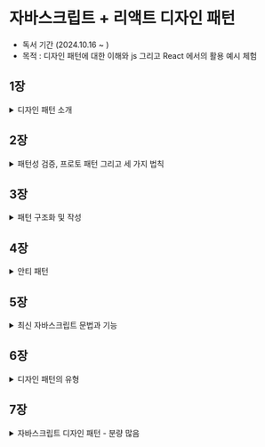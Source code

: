 # 자바스크립트 + 리액트 디자인 패턴

- 독서 기간 (2024.10.16 ~ )
- 목적 : 디자인 패턴에 대한 이해와 js 그리고 React 에서의 활용 예시 체험

## 1장

<details>
  <summary>디자인 패턴 소개</summary>
  
### 디자인 패턴의 역사 
> 디자인 패턴은 기본적으로 건축학에서 유래됐습니다. 의미적으로는 건축을 잘하기 위한 일종의 템플릿이라고 생각할 수 있습니다. 이 의미를 프로그래밍에서도 사용하게 되면서 디자인 패턴이 시작했습니다.

디자인 패턴은 1994년에 GoF(Gang of Four)이라는 4명의 저자가 발표한 책에서 처음 소개되었다. 이 책은 디자인 패턴을 23가지로 분류하였다. 이후 디자인 패턴은 소프트웨어 개발에서 중요한 개념으로 자리잡았다.

### 패턴이란 무엇인가

> 디자인 패턴은 소프트웨어 개발에서 특정 문제를 해결하기 위한 방법을 말한다. 이 방법은 다른 개발자들이 이미 검증된 방법을 사용하여 문제를 해결할 수 있도록 도와준다.

### 디자인 패턴의 장점

- 검증된 솔루션을 제공한다.
- 쉽게 재사용할 수 있다.
- 코드를 이해하기 쉽다.
- 실수를 줄일 수 있다.
- 종합적인 개발 방법론을 제공한다.
- 반복적인 작업을 줄일 수 있다. -> (DRY 원칙)
- 공통 언어를 제공한다. -> 의사소통이 쉬워진다.
- 커뮤니티의 지식을 선순화한다.

### 일상 생활에서의 디자인 패턴

> 리액트에서 공급자 패턴을 사용하면 컴포넌트 트리의 깊은 곳에 있는 컴포넌트에 데이터를 전달할 수 있다. 이 패턴은 리액트에서 매우 일반적으로 사용되는 패턴이다.

예를 들면 인증 정보를 전역적으로 사용하고 싶을 때, context API를 사용하여 인증 정보를 전역적으로 사용할 수 있다. 이러한 패턴은 리액트에서 매우 일반적으로 사용되는 패턴이다.

</details>

## 2장

<details>
  <summary>패턴성 검증, 프로토 패턴 그리고 세 가지 법칙</summary>
  
### 프로토 패턴이란?

> 프로토 패턴이란 새롭게 도입되는(패턴성 검증이 안된) 패턴이라고 생각하면 된다. 이 패턴이 어떻게 패턴성 검증이 이루어지고, 세가지 법칙을 충족해 디자인 패턴으로서 인정받게 되는지 알아보자.

### 패턴성 검증

> 좋은 패턴애는 여러 특징이 있습니다. 물론 모든 것을 갖춰야만 좋은 패턴이라고 할 순 없지만 아래의 특징을 갖고 있다면 좋은 패턴으로 간주할 수 있습니다.

- 특정 문제를 해결하는 방법을 제공한다.
- 확실한 기능만을 말한다.
- 관계를 명확하게 정의한다.

### 세 가지 법칙

> 좋은 패턴이 되지 위해서는 반복되는 현상 또는 문제에서 지속적으로 사용할 수 있어야하합니다. 이를 위해 GoF는 세 가지 법칙을 제시했습니다.

- 좋은 패턴은 어떻게 판단할 수 있는가?
- 좋은 패턴이라고 할 수 있는 이유가 무엇인가?
- 넓은 적용 범위를 갖고 있어 패턴이 될 가치가 있는지? 있다면 어떤 가치가 있는가?

</details>

## 3장

<details>
  <summary>패턴 구조화 및 작성</summary>

### 디자인 패턴의 구조

> 패턴의 작성자는 패턴의 설계, 구현 방법 및 목적을 설명해야 합니다. 크게는 3가지로 구성됩니다.

- 컨텍스트(Context) : 패턴이 적용되는 상황을 설명합니다.
- 집중 목표(System of Forces) : 패턴이 해결하려는 문제를 설명합니다.
- 구성(Configuration) : 패턴의 구조와 구현 방법을 설명합니다.

위의 내용을 통해 구성요소를 정리해보면 다음과 같습니다.

- 이름
- 설명
- 컨텍스트 개요
- 문제 제시
- 해결책 제시

이외로 설계 내용과 구현 방법 그리고 예제 코드등을 제공하면 더욱 좋습니다. 추가적인 내용은 많을 수 있지만, 위늬 내용은 최소한으로 제공해야 합니다.

### 모범 패턴

> 디자인 패턴의 구조와 만들어진 목적을 이해하면 해당 패턴이 필요한 이유에 대해 더 싶게 이해할 수 있습니다.

패턴을 새로 만드는 것은 초기 비용이 많이 들 수 있지만, 그 투자로 얻을 수 있는 것들이 많습니다. 하지만 처음부터 새로 만들기보다는 이미 검증된 패턴을 사용하는 것이 더 좋습니다.

만약 패턴을 사용하는 것 같은 코드를 발견한다면 특징을 메모해 보세요. 이러한 특징을 통해 패턴을 찾아보고 적용해보세요.
(tip: 어떠한 상호작용이나 정해진 규칙이 보이지 않는다면 패턴이 아닐 수 있습니다.)

### 패턴 작성하기

> 디자인 패턴을 직접 개발한다면 일단 잘 만들어진 다른 패턴을 참고해봅시다.

참고로 이미 존재하는 패턴을 활용해서 새로운 패턴을 만들 수도 있습니다. 예를 들면 모듈 패턴을 활용해서 노출 모듈 패턴을 만들 수 있습니다.

하지만 패턴을 만들 떄 아래와 같은 사항들을 고려해야 합니다.

- 얼마나 실용적인가?
- 사용자한테 솔직해야합니다. (이 패턴이 편리하다고 세일즈를 하지 마세요.)
- 독창성이 중요한 것이 아니라, 문제를 해결하는 것이 중요합니다.
- 패턴이 어떤 문제를 해결하는지 명확하게 설명해야 합니다. 이를 위해 훌륭한 예제 코드를 제공해야 합니다.

</details>

## 4장

<details>
  <summary>안티 패턴</summary>
  
### 안티 패턴이란?
  
> 안티 패턴은 디자인 패턴과 반대되는 개념입니다. 안티 패턴은 문제를 해결하는 대신 문제를 악화시키는 방법을 제공합니다. 안티 패턴은 프로젝트를 망가뜨리는 원인이 될 수 있습니다.

안티 패턴은 다음과 같은 특징을 갖습니다.

- 문자 상황에 대한 잘못된 해결책
- 잘못된 패턴을 사용하여 문제를 해결하려는 시도

이를 통해 우리가 배워야할 점은 **올바른 해결책을 찾아야 한다**는 것입니다.

안티패턴을 아는 것은 빠르게 문제점을 파악하고 해결하는데 도움이 됩니다. 안티 패턴을 알고 있다면 이를 피할 수 있습니다.

### 자바스크립트 안티 패턴

> 자바스크립트는 느슨한 타입을 제공하기 떄문에 더욱 안티패턴을 많이 볼 수 있는 것 같습니다. 예시를 통해 알아보겠습니다.

- 전역 컨텍스트에 수많은 변수를 선언하는 것 -> 이는 전역 변수 오염을 일으킬 수 있습니다.
- setTimeout이나 setInterval 에 함수가 아닌 문자열을 전달하는 것 (eval 함수를 사용하는 것과 같은 문제)
- object.prototype을 확장하는 것 (이는 다른 라이브러리와 충돌을 일으킬 수 있습니다.)
- document.createElement를 대신 document.write를 사용하는 것 (https://developer.mozilla.org/en-US/docs/Web/API/Document/write)

</details>

## 5장

<details>
  <summary>최신 자바스크립트 문법과 기능</summary>

### 애플리케이션 분리의 중요성

> 자바스크립트는 모듈이라는 단위로 쪼갤 수 있습니다. 이를 통해 코드를 분리하고 관리할 수 있습니다. 이를 통해 코드의 가독성을 높이고 유지보수를 쉽게 할 수 있습니다.

이전에는 AMD, CommonJS, UMD 등의 모듈 시스템을 사용했지만, 이제는 ES6의 import/export를 사용합니다.

### 모듈 가저오기와 내보내기

> 모듈형 javascript는 의전성을 가진 모듈을 import하여 가져오고, export하여 내보내는 방식을 사용합니다.

```javascript
// math.js
export const sum = (a, b) => a + b;
export const sub = (a, b) => a - b;

// index.js
import { sum, sub } from "./math.js";
console.log(sum(1, 2)); // 3
console.log(sub(1, 2)); // -1
```

- 추가적인 특징으로는 import 문을 사용하면, 기존 변수명과 겹치지 않도록 이름을 변경할 수 있습니다.
- export로 내보내진 모듈은 기본적으로 읽기 전용이기 때문에, 내보내진 모듈을 수정하려고 하면 에러가 발생합니다.

```javascript
import { sum as add, sub as subtract } from "./math.js";
console.log(add(1, 2)); // 3
add = 1; // TypeError: Assignment to constant variable.

// math.js
export const sum = (a, b) => a + b;
export const sub = (a, b) => a - b;
```

### 모듈 객체

> 모듈을 객체로 가져오면 모듈의 모든 내용을 가져올 수 있습니다.

```javascript
// math.js
export const Math = {
  sum: (a, b) => a + b,
  sub: (a, b) => a - b,
};

// index.js
import { Math } from "./math.js";
console.log(Math.sum(1, 2)); // 3
console.log(Math.sub(1, 2)); // -1
```

### 외부 소스 가져오기

> 외부 소스를 가져오는 방법은 다음과 같습니다.

```javascript
// index.js
import { sum } from "https://example.com/math.js";
console.log(sum(1, 2)); // 3
```

### 정적 모듈 가져오기와 동적 모듈 가져오기

> 정적 모듈 가져오기는 import 구문을 사용하여 모듈을 가져오는 것을 말합니다. 반면 동적 모듈 가져오기는 import() 함수를 사용하여 모듈을 가져오는 것을 말합니다.

```javascript
// 정적 모듈 가져오기
import { sum } from "./math.js";

// 동적 모듈 가져오기
import("./math.js").then((math) => {
  console.log(math.sum(1, 2)); // 3
});
```

동적 모듈 가져오기는 코드를 실행하는 시점에 모듈을 가져오기 때문에 필요한 시점에 모듈을 가져올 수 있습니다.
만약 매우 큰 모듈일 경우 초기 로딩 시간을 줄일 수 있습니다. import() 함수는 Promise를 반환하기 때문에 then 메서드를 사용하여 모듈을 가져올 수 있습니다. (async/await도 사용 가능)

### 사용자 상호작용에 따라 가져오기 (ex 화면에 보이면 가져오기)

> 사용자 상호작용에 따라 모듈을 가져오는 방법은 다음과 같습니다.

```javascript
// index.js
document.getElementById("button").addEventListener("click", async () => {
  const math = await import("./math.js");
  console.log(math.sum(1, 2)); // 3
});

// 화면에 보일때 가져오기 (IntersectionObserver)

const observer = new IntersectionObserver((entries) => {
  entries.forEach((entry) => {
    if (entry.isIntersecting) {
      import("./math.js").then((math) => {
        console.log(math.sum(1, 2)); // 3
      });
    }
  });
});
```

### 모듈 사용의 장점

- 한 번에 필요한 모듈만 가져올 수 있습니다.
- 코드를 분리하여 재사용할 수 있습니다.
- 자동으로 지연 로딩을 지원합니다.
- 네임스페이스 충돌을 방지합니다.
- 사용하지 않는 코드를 제거할 수 있습니다. (트리 쉐이킹, 번들러를 통해 사용하지 않는 코드를 제거)

### 생성자, getter, setter를 가진 클래스

> ES6에서는 클래스를 사용하여 객체를 생성할 수 있습니다. 클래스는 생성자, getter, setter를 가질 수 있습니다.

```javascript
class Person {
  // 생성자 -> 객체를 생성할 때 호출되는 메서드, 객체의 초기화를 담당(변수 정의)
  constructor(name) {
    this.name = name;
  }

  // getter
  get name() {
    return this._name;
  }

  // setter
  set name(value) {
    this._name = value;
  }
}

const person = new Person("John");
console.log(person.name); // John
person.name = "Jane";
console.log(person.name); // Jane
```

이외로 클래스는 상속을 지원하고, 정적 메서드, 인스턴스 메서드, 비공개 필드를 지원합니다.

- 상속 : extends 키워드를 사용하여 상속을 받을 수 있습니다. (super 키워드를 사용하여 부모 클래스의 메서드를 호출할 수 있습니다.)
- 정적 메서드 : static 키워드를 사용하여 정적 메서드를 정의할 수 있습니다.
- 인스턴스 메서드 : 클래스 내부에 메서드를 정의하면 인스턴스 메서드가 됩니다.
- 비공개 필드 : # 키워드를 사용하여 비공개 필드를 정의할 수 있습니다.

</details>

## 6장

<details>
  <summary>디자인 패턴의 유형</summary>

### 배경

> 디자인 패턴은 크게 생성 패턴, 구조 패턴, 행동 패턴으로 나눌 수 있습니다. 이 책에서는 이 세 가지 유형을 다룹니다.

### 생성 패턴

> 생성 패턴은 객체를 생성하는 방법을 다룹니다. 생성 패턴은 객체를 생성하는 방법을 추상화하여 객체를 생성하는 방법을 다양하게 제공합니다.

- 생성자 패턴(Constructor Pattern)
- 팩토리 패턴(Factory Pattern)
- 추상 팩토리 패턴(Abstract Factory Pattern)
- 빌더 패턴(Builder Pattern)
- 프로토타입 패턴(Prototype Pattern)
- 싱글턴 패턴(Singleton Pattern)

### 구조 패턴

> 구조 패턴은 객체와 클래스를 조합하여 더 큰 구조를 만드는 방법을 다룹니다. 구조 패턴은 객체와 클래스를 조합하여 더 큰 구조를 만드는 방법을 추상화하여 제공합니다.

- 어댑터 패턴(Adapter Pattern)
- 브릿지 패턴(Bridge Pattern)
- 데코레이터 패턴(Decorator Pattern)
- 퍼사드 패턴(Facade Pattern)
- 플라이웨이트 패턴(Flyweight Pattern)
- 프록시 패턴(Proxy Pattern)

### 행동 패턴

> 행동 패턴은 객체 간의 상호작용을 다룹니다. 행동 패턴은 객체 간의 상호작용을 추상화하여 제공합니다.

- 이터레이터 패턴(Iterator Pattern)
- 중재자 패턴(Mediator Pattern)
- 관찰자 패턴(Observer Pattern)
- 방문자 패턴(Visitor Pattern)

### 디자인 패턴의 분류

> GoF 디자인 패턴 23가지를 생성 패턴, 구조 패턴, 행동 패턴으로 분류하면 다음과 같습니다.

<!-- 표로 설명 패턴이름 / 패턴 종류(생성, 구조, 행동) / 기반 (클래스, 객체) / 설명 -->

| 패턴 이름                | 패턴 종류 | 기반   | 설명                                                                                                        |
| ------------------------ | --------- | ------ | ----------------------------------------------------------------------------------------------------------- |
| 팩토리 메서드            | 생성      | 클래스 | 인터페이스를 통해 객체를 생성하는 방법을 제공합니다.                                                        |
| 추상 팩토리              | 생성      | 객체   | 구체적인 클래스를 지정하지 않고 여러 클래스가 상속받은 인터페이스를 통해 객체를 생성하는 방법을 제공합니다. |
| 빌더                     | 생성      | 객체   | 객체 생성과 내부 구현을 분리하여 항상 같은 객체 생성을 보장하는 방법을 제공합니다.                          |
| 프로토타입               | 생성      | 객체   | 객체를 복사하여 새로운 객체를 생성하는 방법을 제공합니다.                                                   |
| 싱글턴                   | 생성      | 클래스 | 객체를 하나만 생성하여 전역적으로 사용하는 방법을 제공합니다.                                               |
| ---                      | ---       | ---    | ---                                                                                                         |
| 어댑터                   | 구조      | 클래스 | 호환되지 않는 인터페이스를 호환되는 인터페이스로 변환하는 방법을 제공합니다.                                |
| 브릿지                   | 구조      | 객체   | 추상화와 구현을 분리하여 두 개의 계층을 독립적으로 확장하는 방법을 제공합니다.                              |
| 데코레이터               | 구조      | 객체   | 객체에 새로운 기능을 추가하는 방법을 제공합니다.                                                            |
| 퍼사드                   | 구조      | 객체   | 전체 시스템의 복잡성을 감추고 간단한 인터페이스를 제공하는 방법을 제공합니다.                               |
| 플라이웨이트             | 구조      | 객체   | 객체를 공유하여 메모리 사용을 최적화하는 방법을 제공합니다.                                                 |
| 프록시                   | 구조      | 객체   | 실제 객체를 대신하여 대체 객체를 제공하는 방법을 제공합니다.                                                |
| 컴포지트                 | 구조      | 객체   | 합친 상태 이상의 효과를 제공하는 방법을 제공합니다.                                                         |
| ---                      | ---       | ---    | ---                                                                                                         |
| 인터프리터               | 행동      | 클래스 | 문법 규칙을 해석하여 실행하는 방법을 제공합니다.                                                            |
| 템플릿 메서드            | 행동      | 클래스 | 상위 클래스에서 구조를 정의하고 하위 클래스에서 구체적인 내용을 구현하는 방법을 제공합니다.                 |
| 체인 오브 리스폰시빌리티 | 행동      | 객체   | 요청을 처리할 수 있는 객체를 연결하여 요청을 처리하는 방법을 제공합니다.                                    |
| 커멘드                   | 행동      | 객체   | 요청을 객체로 캡슐화하여 요청을 처리하는 방법을 제공합니다.                                                 |
| 이터레이터               | 행동      | 객체   | 객체의 요소를 순서대로 접근하는 방법을 제공합니다.                                                          |
| 중재자                   | 행동      | 객체   | 객체 간의 상호작용을 중재하여 객체 간의 결합도를 낮추는 방법을 제공합니다.                                  |
| 관찰자                   | 행동      | 객체   | 객체의 상태 변화를 관찰하여 상태 변화에 따라 객체를 갱신하는 방법을 제공합니다.                             |
| 상태                     | 행동      | 객체   | 객체의 상태에 따라 객체의 행동을 변경하는 방법을 제공합니다.                                                |
| 전략                     | 행동      | 객체   | 알고리즘을 캡슐화하여 동적으로 변경하는 방법을 제공합니다.                                                  |
| 방문자                   | 행동      | 객체   | 객체의 구조와 기능을 분리하여 기능을 추가하는 방법을 제공합니다.                                            |

</details>

## 7장

<details>
  <summary>자바스크립트 디자인 패턴 - 분량 많음</summary>

### 생성자 패턴

> 생성 패턴은 객체를 생성하는 방법을 다룹니다. (생성자 패턴, 모듈 패턴, 노출 모듈 패턴, 팩토리 패턴, 프로토타입 패턴, 싱글턴 패턴)

생성자 (constructor)는 객체가 새로 만들어진 뒤 초기화를 위해 호출되는 함수입니다. 생성자 함수는 new 키워드를 사용하여 호출됩니다.

자바스크립트에서 거의 모든 것은 객체입니다. 그리고 클래스는 자바스크립트가 가진 프로토타입의 상속을 이용한 문법적 설탕입니다.

### 객체를 생성하는 방법

> 객체를 생성하는 방법은 다음과 같습니다.

- 객체 리터럴
- 생성자 함수
- Object.create 메서드
- 클래스

```javascript
// 객체 리터럴
const obj = { name: "John" };

// 생성자 함수
function Person(name) {
  this.name = name;
}
const person = new Person("John");

// Object.create 메서드
const obj = Object.create({ name: "John" });

// 클래스
class Person {
  constructor(name) {
    this.name = name;
  }
}
const person = new Person("John");
```

**객체에 키와 값을 추가하는 방법**

```javascript
// dot notation
obj.name = "John";
const name = obj.name;

// bracket notation
obj["name"] = "John";
const name = obj["name"];

// es5
Object.defineProperty(obj, "name", {
  value: "John",
  writable: true,
  enumerable: true,
  configurable: true,
});

// 위의 방식을 함수로 만들어 사용
function defineProp(obj, key, value) {
  const config = {
    value,
    writable: true,
    enumerable: true,
    configurable: true,
  };
  Object.defineProperty(obj, key, config);
}

const person = {};

defineProp(person, "name", "John");
console.log(person.name); // John

// defineProperties 함수를 사용하여 여러 개의 속성을 추가할 수 있습니다.
object.defineProperties(person, {
  name: {
    value: "John",
    writable: true,
  },
  age: {
    value: 30,
    writable: false,
  },
});
```

**객체를 상속하는 방법**

```javascript
// Object.create 메서드를 사용하여 객체를 상속할 수 있습니다.
const parent = {
  name: "John",
  age: 30,
};

const child = Object.create(parent);
console.log(child.name); // John
console.log(child.age); // 30
```

### 생성자의 기본 특징

> ES2015에 도입된 클래스는 객체 템플릿을 정의하고 캡슐화 및 상속을 지원하는 방법을 제공합니다.

```javascript
class Person {
  constructor(name, age) {
    this.name = name;
    this.age = age;
  }
}

const person_John = new Person("John", 30);
const person_Jane = new Person("Jane", 25);
console.log(person_John.name); // John
console.log(person_Jane.name); // Jane

console.log(person_John.age); // 30
console.log(person_Jane.age); // 25
```

### 프로토 타입을 가진 생성자

> 프로토타입은 객체의 부모 역할을 하는 객체입니다. 모든 객체는 프로토타입을 가지고 있습니다.

```javascript
function Person(name, age) {
  this.name = name;
  this.age = age;
}

Person.prototype.getName = function () {
  return this.name;
};

Person.prototype.getAge = function () {
  return this.age;
};

const person = new Person("John", 30);
console.log(person.getName()); // John
console.log(person.getAge()); // 30

const person2 = new Person("Jane", 25);
console.log(person2.getName()); // Jane
console.log(person2.getAge()); // 25
```

### 모듈 패턴

> 모듈은 코드를 논리적인 단위로 분리하는 방법을 제공합니다. 모듈은 코드를 재사용하고 관리하기 쉽게 만들어줍니다.

</details>
